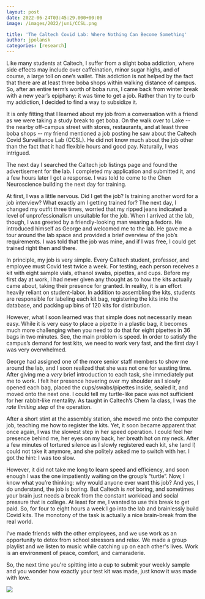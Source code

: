 ```yaml
---
layout: post
date: 2022-06-24T03:45:29.000+00:00
image: /images/2022/juni/CCSL.png

title: 'The Caltech Covid Lab: Where Nothing Can Become Something'
author: jpolansk
categories: [research]
---
```

Like many students at Caltech, I suffer from a slight boba addiction, where side effects may include over caffeination, minor sugar highs, and of course, a large toll on one’s wallet. This addiction is not helped by the fact that there are at least three boba shops within walking distance of campus. So, after an entire term’s worth of boba runs, I came back from winter break with a new year’s epiphany: it was time to get a job. Rather than try to curb my addiction, I decided to find a way to subsidize it.

It is only fitting that I learned about my job from a conversation with a friend as we were taking a study break to get boba. On the walk over to Lake -- the nearby off-campus street with stores, restaurants, and at least three boba shops -- my friend mentioned a job posting he saw about the Caltech Covid Surveillance Lab (CCSL). He did not know much about the job other than the fact that it had flexible hours and good pay. Naturally, I was intrigued.

The next day I searched the Caltech job listings page and found the advertisement for the lab. I completed my application and submitted it, and a few hours later I got a response. I was told to come to the Chen Neuroscience building the next day for training.

At first, I was a little nervous. Did I get the job? Is training another word for a job interview? What exactly am I getting trained for? The next day, I changed my outfit three times, worried that my ripped jeans indicated a level of unprofessionalism unsuitable for the job. When I arrived at the lab, though, I was greeted by a friendly-looking man wearing a fedora. He introduced himself as George and welcomed me to the lab. He gave me a tour around the lab space and provided a brief overview of the job’s requirements. I was told that the job was mine, and if I was free, I could get trained right then and there.

In principle, my job is very simple. Every Caltech student, professor, and employee must Covid test twice a week. For testing, each person receives a kit with eight sample vials, ethanol swabs, pipettes, and cups. Before my first day at work, I had never given any thought as to how the kits actually came about, taking their presence for granted. In reality, it is an effort heavily reliant on student-labor. In addition to assembling the kits, students are responsible for labeling each kit bag, registering the kits into the database, and packing up bins of 120 kits for distribution.

However, what I soon learned was that simple does not necessarily mean easy. While it is very easy to place a pipette in a plastic bag, it becomes much more challenging when you need to do that for eight pipettes in 36 bags in two minutes. See, the main problem is speed. In order to satisfy the campus’s demand for test kits, we need to work very fast, and the first day I was very overwhelmed.

George had assigned one of the more senior staff members to show me around the lab, and I soon realized that she was not one for wasting time. After giving me a _very_ brief introduction to each task, she immediately put me to work. I felt her presence hovering over my shoulder as I slowly opened each bag, placed the cups/swabs/pipettes inside, sealed it, and moved onto the next one. I could tell my turtle-like pace was not sufficient for her rabbit-like mentality. As taught in Caltech’s Chem 1a class, I was the _rate limiting step_ of the operation.

After a short stint at the assembly station, she moved me onto the computer job, teaching me how to register the kits. Yet, it soon became apparent that once again, I was the slowest step in her speed operation. I could feel her presence behind me, her eyes on my back, her breath hot on my neck. After a few minutes of tortured silence as I slowly registered each kit, she (and I) could not take it anymore, and she politely asked me to switch with her. I got the hint: I was too slow.

However, it did not take me long to learn speed and efficiency, and soon enough I was the one impatiently waiting on the group’s “turtle”. Now, I know what you’re thinking: why would anyone ever want this job? And yes, I do understand, the job is boring. But Caltech is _not_ boring, and sometimes your brain just needs a break from the constant workload and social pressure that is college. At least for me, I wanted to use this break to get paid. So, for four to eight hours a week I go into the lab and brainlessly build Covid kits. The monotony of the task is actually a nice brain-break from the real world.

I’ve made friends with the other employees, and we use work as an opportunity to detox from school stressors and relax. We made a group playlist and we listen to music while catching up on each other's lives. Work is an environment of peace, comfort, and camaraderie.

So, the next time you're spitting into a cup to submit your weekly sample and you wonder how exactly your test kit was made, just know it was made with love.

![](/images/2022/juni/CCSL.png)